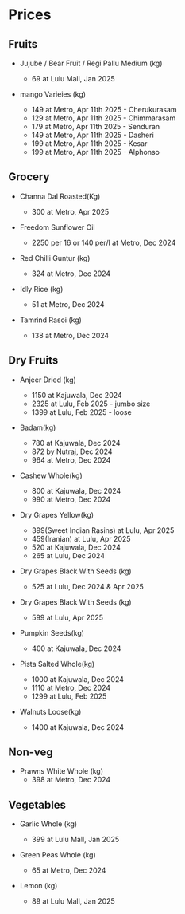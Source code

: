 # Prices


## Fruits
    
* Jujube / Bear Fruit / Regi Pallu Medium  (kg)
  - 69 at Lulu Mall, Jan 2025

* mango Varieies (kg)
  - 149 at Metro, Apr 11th 2025 - Cherukurasam
  - 129 at Metro, Apr 11th 2025 - Chimmarasam
  - 179 at Metro, Apr 11th 2025 - Senduran
  - 149 at Metro, Apr 11th 2025 - Dasheri
  - 199 at Metro, Apr 11th 2025 - Kesar
  - 199 at Metro, Apr 11th 2025 - Alphonso
 
## Grocery

* Channa Dal Roasted(Kg)
   - 300 at Metro, Apr 2025

* Freedom Sunflower Oil
   - 2250 per 16 or 140 per/l at Metro, Dec 2024
     
* Red Chilli Guntur (kg)
  - 324 at Metro, Dec 2024

* Idly Rice (kg)
  - 51 at Metro, Dec 2024

* Tamrind Rasoi (kg)
  - 138 at Metro, Dec 2024

  
## Dry Fruits

* Anjeer Dried (kg)
  - 1150 at Kajuwala, Dec 2024
  - 2325 at Lulu, Feb 2025 - jumbo size
  - 1399 at Lulu, Feb 2025 - loose

* Badam(kg)
  - 780 at Kajuwala, Dec 2024
  - 872 by Nutraj, Dec 2024
  - 964 at Metro, Dec 2024
  
* Cashew Whole(kg)
  - 800 at Kajuwala, Dec 2024
  - 990 at Metro, Dec 2024
    
* Dry Grapes Yellow(kg)
  - 399(Sweet Indian Rasins) at Lulu, Apr 2025
  - 459(Iranian) at Lulu, Apr 2025
  - 520 at Kajuwala, Dec 2024
  - 265 at Lulu, Dec 2024
    
* Dry Grapes Black With Seeds (kg)
  - 525 at Lulu, Dec 2024 & Apr 2025

* Dry Grapes Black With Seeds (kg)
  - 599 at Lulu, Apr 2025

* Pumpkin Seeds(kg)
  - 400 at Kajuwala, Dec 2024
    
* Pista Salted Whole(kg)
  - 1000 at Kajuwala, Dec 2024
  - 1110 at Metro, Dec 2024
  - 1299 at Lulu, Feb 2025
 
* Walnuts Loose(kg)
  - 1400 at Kajuwala, Dec 2024


## Non-veg 
* Prawns White Whole (kg)
  - 398 at Metro, Dec 2024


## Vegetables 

* Garlic Whole (kg)
  - 399 at Lulu Mall, Jan 2025
    
* Green Peas Whole (kg)
  - 65 at Metro, Dec 2024
    
* Lemon (kg)
  - 89 at Lulu Mall, Jan 2025 
